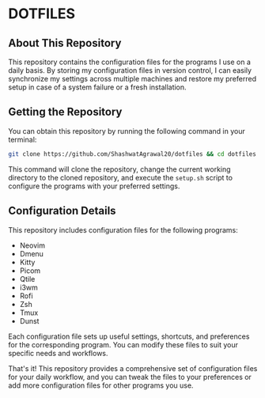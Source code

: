 # DOTFILES

## About This Repository
This repository contains the configuration files for the programs I use on a daily basis. By storing my configuration files in version control, I can easily synchronize my settings across multiple machines and restore my preferred setup in case of a system failure or a fresh installation.

## Getting the Repository
You can obtain this repository by running the following command in your terminal:

```bash
git clone https://github.com/ShashwatAgrawal20/dotfiles && cd dotfiles && bash setup.sh
```

This command will clone the repository, change the current working directory to the cloned repository, and execute the `setup.sh` script to configure the programs with your preferred settings.

## Configuration Details
This repository includes configuration files for the following programs:

- Neovim
- Dmenu
- Kitty
- Picom
- Qtile
- i3wm
- Rofi
- Zsh
- Tmux
- Dunst

Each configuration file sets up useful settings, shortcuts, and preferences for the corresponding program. You can modify these files to suit your specific needs and workflows.

That's it! This repository provides a comprehensive set of configuration files for your daily workflow, and you can tweak the files to your preferences or add more configuration files for other programs you use.
